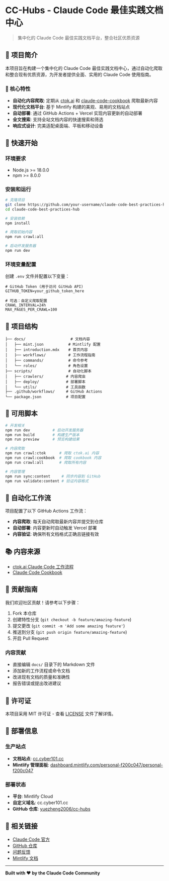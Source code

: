 # CC-Hubs - Claude Code 最佳实践文档中心

> 集中化的 Claude Code 最佳实践文档平台，整合社区优质资源

## 📖 项目简介

本项目旨在构建一个集中化的 Claude Code 最佳实践文档中心，通过自动化爬取和整合现有优质资源，为开发者提供全面、实用的 Claude Code 使用指南。

### 🎯 核心特性

- **自动化内容爬取**: 定期从 [ctok.ai](https://docs.ctok.ai/claude-code-common-workflows) 和 [claude-code-cookbook](https://github.com/foreveryh/claude-code-cookbook) 爬取最新内容
- **现代化文档平台**: 基于 Mintlify 构建的美观、易用的文档站点
- **自动部署**: 通过 GitHub Actions + Vercel 实现内容更新的自动部署
- **全文搜索**: 支持全站文档内容的快速搜索和筛选
- **响应式设计**: 完美适配桌面端、平板和移动设备

## 🚀 快速开始

### 环境要求

- Node.js >= 18.0.0
- npm >= 8.0.0

### 安装和运行

```bash
# 克隆项目
git clone https://github.com/your-username/claude-code-best-practices-hub.git
cd claude-code-best-practices-hub

# 安装依赖
npm install

# 爬取初始内容
npm run crawl:all

# 启动开发服务器
npm run dev
```

### 环境变量配置

创建 `.env` 文件并配置以下变量：

```env
# GitHub Token (用于访问 GitHub API)
GITHUB_TOKEN=your_github_token_here

# 可选：自定义爬取配置
CRAWL_INTERVAL=24h
MAX_PAGES_PER_CRAWL=100
```

## 📁 项目结构

```
├── docs/                    # 文档内容
│   ├── mint.json           # Mintlify 配置
│   ├── introduction.mdx    # 首页内容
│   ├── workflows/          # 工作流程指南
│   ├── commands/           # 命令参考
│   └── roles/              # 角色设置
├── scripts/                # 自动化脚本
│   ├── crawlers/          # 内容爬虫
│   ├── deploy/            # 部署脚本
│   └── utils/             # 工具函数
├── .github/workflows/     # GitHub Actions
└── package.json           # 项目配置
```

## 🔧 可用脚本

```bash
# 开发相关
npm run dev          # 启动开发服务器
npm run build        # 构建生产版本
npm run preview      # 预览构建结果

# 内容爬取
npm run crawl:ctok      # 爬取 ctok.ai 内容
npm run crawl:cookbook  # 爬取 cookbook 内容
npm run crawl:all       # 爬取所有内容

# 内容管理
npm run sync:content     # 同步内容到 GitHub
npm run validate:content # 验证内容格式
```

## 🤖 自动化工作流

项目配置了以下 GitHub Actions 工作流：

- **内容爬取**: 每天自动爬取最新内容并提交到仓库
- **自动部署**: 内容更新时自动触发 Vercel 部署
- **内容验证**: 确保所有文档格式正确且链接有效

## 📚 内容来源

- [ctok.ai Claude Code 工作流程](https://docs.ctok.ai/claude-code-common-workflows)
- [Claude Code Cookbook](https://github.com/foreveryh/claude-code-cookbook)

## 🤝 贡献指南

我们欢迎社区贡献！请参考以下步骤：

1. Fork 本仓库
2. 创建特性分支 (`git checkout -b feature/amazing-feature`)
3. 提交更改 (`git commit -m 'Add some amazing feature'`)
4. 推送到分支 (`git push origin feature/amazing-feature`)
5. 开启 Pull Request

### 内容贡献

- 直接编辑 `docs/` 目录下的 Markdown 文件
- 添加新的工作流程或命令文档
- 改进现有文档的质量和准确性
- 报告错误或提出改进建议

## 📄 许可证

本项目采用 MIT 许可证 - 查看 [LICENSE](LICENSE) 文件了解详情。

## 🚀 部署信息

### 生产站点
- **文档站点**: [cc.cyber101.cc](https://cc.cyber101.cc)
- **Mintlify 管理面板**: [dashboard.mintlify.com/personal-f200c047/personal-f200c047](https://dashboard.mintlify.com/personal-f200c047/personal-f200c047)

### 部署状态
- **平台**: Mintlify Cloud
- **自定义域名**: cc.cyber101.cc
- **GitHub 仓库**: [yuezheng2006/cc-hubs](https://github.com/yuezheng2006/cc-hubs)

## 🔗 相关链接

- [Claude Code 官方](https://claude.ai/code)
- [GitHub 仓库](https://github.com/yuezheng2006/cc-hubs)
- [问题反馈](https://github.com/yuezheng2006/cc-hubs/issues)
- [Mintlify 文档](https://mintlify.com/docs)

---

**Built with ❤️ by the Claude Code Community**